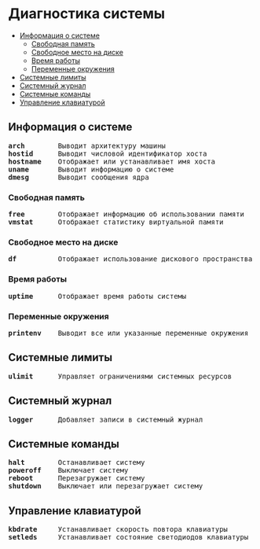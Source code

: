 # Диагностика системы
   * [Информация о системе](#информация-о-системе)
      * [Свободная память](#свободная-память)
      * [Свободное место на диске](#свободное-место-на-диске)
      * [Время работы](#время-работы)
      * [Переменные окружения](#переменные-окружения)
   * [Системные лимиты](#системные-лимиты)
   * [Системный журнал](#системный-журнал)
   * [Системные команды](#системные-команды)
   * [Управление клавиатурой](#управление-клавиатурой)

## Информация о системе
<pre>
<b>arch</b>        Выводит архитектуру машины
<b>hostid</b>      Выводит числовой идентификатор хоста
<b>hostname</b>    Отображает или устанавливает имя хоста
<b>uname</b>       Выводит информацию о системе
<b>dmesg</b>       Выводит сообщения ядра
</pre>

### Свободная память
<pre>
<b>free</b>        Отображает информацию об использовании памяти
<b>vmstat</b>      Отображает статистику виртуальной памяти
</pre>

### Свободное место на диске
<pre>
<b>df</b>          Отображает использование дискового пространства
</pre>

### Время работы
<pre>
<b>uptime</b>      Отображает время работы системы
</pre>

### Переменные окружения
<pre>
<b>printenv</b>    Выводит все или указанные переменные окружения
</pre>

## Системные лимиты
<pre>
<b>ulimit</b>      Управляет ограничениями системных ресурсов
</pre>

## Системный журнал
<pre>
<b>logger</b>      Добавляет записи в системный журнал
</pre>

## Системные команды
<pre>
<b>halt</b>        Останавливает систему
<b>poweroff</b>    Выключает систему
<b>reboot</b>      Перезагружает систему
<b>shutdown</b>    Выключает или перезагружает систему
</pre>

## Управление клавиатурой
<pre>
<b>kbdrate</b>     Устанавливает скорость повтора клавиатуры
<b>setleds</b>     Устанавливает состояние светодиодов клавиатуры
</pre>
